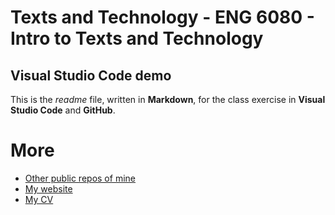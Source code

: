 # Texts and Technology - ENG 6080 - Intro to Texts and Technology
## Visual Studio Code demo
This is the *readme* file, written in **Markdown**, for the class exercise in **Visual Studio Code** and **GitHub**.
# More
- [Other public repos of mine](https://github.com/jmlwhittington?tab=repositories)
- [My website](https://jmlwhittington.com/)
- [My CV](CV.md)
